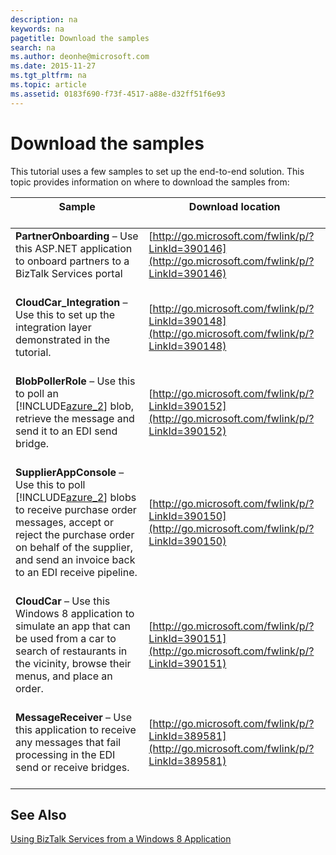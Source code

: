 ```yaml
---
description: na
keywords: na
pagetitle: Download the samples
search: na
ms.author: deonhe@microsoft.com
ms.date: 2015-11-27
ms.tgt_pltfrm: na
ms.topic: article
ms.assetid: 0183f690-f73f-4517-a88e-d32ff51f6e93
---
```

# Download the samples
This tutorial uses a few samples to set up the end-to-end solution. This topic provides information on where to download the samples from:

|Sample <br /> <br />|Download location <br /> <br />|
|----------|---------------------|
|**PartnerOnboarding** – Use this ASP.NET application to onboard partners to a BizTalk Services portal <br /> <br />|[http://go.microsoft.com/fwlink/p/?LinkId=390146](http://go.microsoft.com/fwlink/p/?LinkId=390146) <br /> <br />|
|**CloudCar_Integration** – Use this to set up the integration layer demonstrated in the tutorial. <br /> <br />|[http://go.microsoft.com/fwlink/p/?LinkId=390148](http://go.microsoft.com/fwlink/p/?LinkId=390148) <br /> <br />|
|**BlobPollerRole** – Use this to poll an [!INCLUDE[azure_2](/Token/azure_2_md.md)] blob, retrieve the message and send it to an EDI send bridge. <br /> <br />|[http://go.microsoft.com/fwlink/p/?LinkId=390152](http://go.microsoft.com/fwlink/p/?LinkId=390152) <br /> <br />|
|**SupplierAppConsole** – Use this to poll [!INCLUDE[azure_2](/Token/azure_2_md.md)] blobs to receive purchase order messages, accept or reject the purchase order on behalf of the supplier, and send an invoice back to an EDI receive pipeline. <br /> <br />|[http://go.microsoft.com/fwlink/p/?LinkId=390150](http://go.microsoft.com/fwlink/p/?LinkId=390150) <br /> <br />|
|**CloudCar** – Use this Windows 8 application to simulate an app that can be used from a car to search of restaurants in the vicinity, browse their menus, and place an order. <br /> <br />|[http://go.microsoft.com/fwlink/p/?LinkId=390151](http://go.microsoft.com/fwlink/p/?LinkId=390151) <br /> <br />|
|**MessageReceiver** – Use this application to receive any messages that fail processing in the EDI send or receive bridges. <br /> <br />|[http://go.microsoft.com/fwlink/p/?LinkId=389581](http://go.microsoft.com/fwlink/p/?LinkId=389581) <br /> <br />|

## See Also
[Using BizTalk Services from a Windows 8 Application](/Topic/Using_BizTalk_Services_from_a_Windows_8_Application.md)

